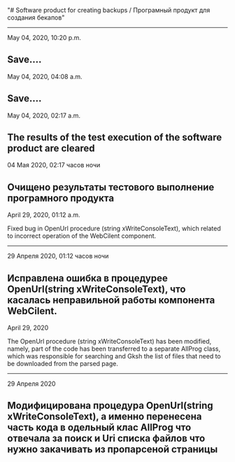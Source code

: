 "# Software product for creating backups / Програмный продукт для создания бекапов" 

------------------------------------
May 04, 2020, 10:20 p.m.

Save....
------------------------------------
May 04, 2020, 04:08 a.m.

Save....
------------------------------------
May 04, 2020, 02:17 a.m.

The results of the test execution of the software product are cleared
---
04 Мая 2020, 02:17 часов ночи

Очищено результаты тестового выполнение програмного продукта
------------------------------------
April 29, 2020, 01:12 a.m.

Fixed bug in OpenUrl procedure (string xWriteConsoleText), which related to incorrect operation of the WebCilent component.

---
29 Апреля 2020, 01:12 часов ночи

Исправлена ошибка в процедурее OpenUrl(string xWriteConsoleText), что касалась неправильной работы компонента WebCilent.
------------------------------------
April 29, 2020

The OpenUrl procedure (string xWriteConsoleText) has been modified, namely, part of the code has been transferred to a separate AllProg class, which was responsible for searching and Gksh the list of files that need to be downloaded from the parsed page.

---
29 Апреля 2020

Модифицирована процедура OpenUrl(string xWriteConsoleText), а именно перенесена часть кода в одельный клас AllProg что отвечала за поиск и Uri списка файлов что нужно закачивать из пропарсеной страницы
------------------------------------